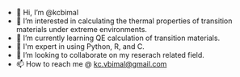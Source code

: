 - 👋 Hi, I’m @kcbimal
- 👀 I’m interested in calculating the thermal properties of transition materials under extreme environments.
- 🌱 I’m currently learning  QE calculation of transition materials.
- 🌱 I'm expert in using Python, R, and C.
- 💞️ I’m looking to collaborate on my reserach related field.
- 📫 How to reach me @ kc.vbimal@gmail.com

<!---
kcbimal/kcbimal is a ✨ special ✨ repository because its `README.md` (this file) appears on your GitHub profile.
You can click the Preview link to take a look at your changes.
--->
